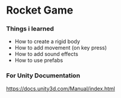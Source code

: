 # Rocket Game
### Things i learned
- How to create a rigid body
- How to add movement (on key press)
- How to add sound effects
- How to use prefabs

 ### For Unity Documentation
 https://docs.unity3d.com/Manual/index.html
